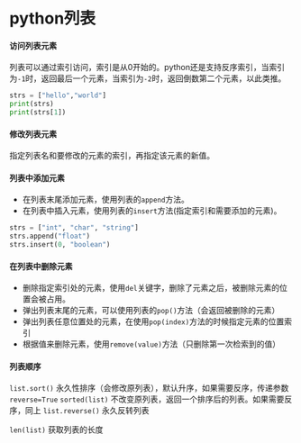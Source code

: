 # python列表

#### 访问列表元素

列表可以通过索引访问，索引是从0开始的。python还是支持反序索引，当索引为`-1`时，返回最后一个元素，当索引为`-2`时，返回倒数第二个元素，以此类推。

```python
strs = ["hello","world"]
print(strs)
print(strs[1])
```

#### 修改列表元素

指定列表名和要修改的元素的索引，再指定该元素的新值。

#### 列表中添加元素

* 在列表末尾添加元素，使用列表的`append`方法。
* 在列表中插入元素，使用列表的`insert`方法(指定索引和需要添加的元素)。

```python
strs = ["int", "char", "string"]
strs.append("float")
strs.insert(0, "boolean")
```

#### 在列表中删除元素

* 删除指定索引处的元素，使用`del`关键字，删除了元素之后，被删除元素的位置会被占用。
* 弹出列表末尾的元素，可以使用列表的`pop()`方法（会返回被删除的元素）
* 弹出列表任意位置处的元素，在使用`pop(index)`方法的时候指定元素的位置索引
* 根据值来删除元素，使用`remove(value)`方法（只删除第一次检索到的值）

#### 列表顺序

`list.sort()` 永久性排序（会修改原列表），默认升序，如果需要反序，传递参数`reverse=True`
`sorted(list)` 不改变原列表，返回一个排序后的列表。如果需要反序，同上
`list.reverse()` 永久反转列表

`len(list)` 获取列表的长度
